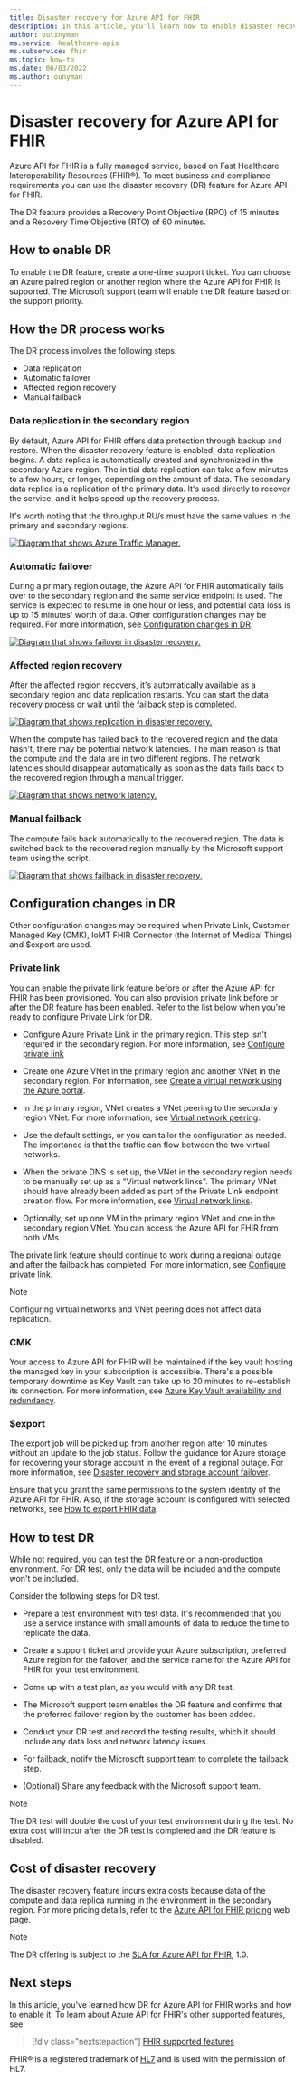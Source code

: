 ```yaml
---
title: Disaster recovery for Azure API for FHIR
description: In this article, you'll learn how to enable disaster recovery features for Azure API for FHIR.
author: outinyman
ms.service: healthcare-apis
ms.subservice: fhir
ms.topic: how-to
ms.date: 06/03/2022
ms.author: ounyman
---
```


# Disaster recovery for Azure API for FHIR

Azure API for FHIR is a fully managed service, based on Fast Healthcare Interoperability Resources (FHIR®). To meet business and compliance requirements you can use the disaster recovery (DR) feature for Azure API for FHIR. 

The DR feature provides a Recovery Point Objective (RPO) of 15 minutes and a Recovery Time Objective (RTO) of 60 minutes.

## How to enable DR 
  
To enable the DR feature, create a one-time support ticket. You can choose an Azure paired region or another region where the Azure API for FHIR is supported. The Microsoft support team will enable the DR feature based on the support priority.

## How the DR process works

The DR process involves the following steps: 
* Data replication
* Automatic failover
* Affected region recovery
* Manual failback

### Data replication in the secondary region

By default, Azure API for FHIR offers data protection through backup and restore. When the disaster recovery feature is enabled, data replication begins. A data replica is automatically created and synchronized in the secondary Azure region. The initial data replication can take a few minutes to a few hours, or longer, depending on the amount of data. The secondary data replica is a replication of the primary data. It's used directly to recover the service, and it helps speed up the recovery process.

It's worth noting that the throughput RU/s must have the same values in the primary and secondary regions.

[![Diagram that shows Azure Traffic Manager.](media/disaster-recovery/azure-traffic-manager.png)](media/disaster-recovery/azure-traffic-manager.png#lightbox)

### Automatic failover

During a primary region outage, the Azure API for FHIR automatically fails over to the secondary region and the same service endpoint is used. The service is expected to resume in one hour or less, and potential data loss is up to 15 minutes' worth of data. Other configuration changes may be required. For more information, see [Configuration changes in DR](#configuration-changes-in-dr).

[![Diagram that shows failover in disaster recovery.](media/disaster-recovery/failover-in-disaster-recovery.png)](media/disaster-recovery/failover-in-disaster-recovery.png#lightbox)

### Affected region recovery

After the affected region recovers, it's automatically available as a secondary region and data replication restarts. You can start the data recovery process or wait until the failback step is completed.

[![Diagram that shows replication in disaster recovery.](media/disaster-recovery/replication-in-disaster-recovery.png)](media/disaster-recovery/replication-in-disaster-recovery.png#lightbox)

When the compute has failed back to the recovered region and the data hasn't, there may be potential network latencies. The main reason is that the compute and the data are in two different regions. The network latencies should disappear automatically as soon as the data fails back to the recovered region through a manual trigger.

[![Diagram that shows network latency.](media/disaster-recovery/network-latency.png)](media/disaster-recovery/network-latency.png#lightbox)

### Manual failback

The compute fails back automatically to the recovered region. The data is switched back to the recovered region manually by the Microsoft support team using the script. 

[![Diagram that shows failback in disaster recovery.](media/disaster-recovery/failback-in-disaster-recovery.png)](media/disaster-recovery/failback-in-disaster-recovery.png#lightbox)

## Configuration changes in DR

Other configuration changes may be required when Private Link, Customer Managed Key (CMK), IoMT FHIR Connector (the Internet of Medical Things) and $export are used.

### Private link

You can enable the private link feature before or after the Azure API for FHIR has been provisioned. You can also provision private link before or after the DR feature has been enabled. Refer to the list below when you're ready to configure Private Link for DR.

* Configure Azure Private Link in the primary region. This step isn't required in the secondary region. For more information, see [Configure private link](/azure/healthcare-apis/fhir/configure-private-link)

* Create one Azure VNet in the primary region and another VNet in the secondary region. For information, see [Create a virtual network using the Azure portal](../../virtual-network/quick-create-portal.md).

* In the primary region, VNet creates a VNet peering to the secondary region VNet. For more information, see [Virtual network peering](../../virtual-network/virtual-network-peering-overview.md).

* Use the default settings, or you can tailor the configuration as needed. The importance is that the traffic can flow between the two virtual networks.

* When the private DNS is set up, the VNet in the secondary region needs to be manually set up as a "Virtual network links". The primary VNet should have already been added as part of the Private Link endpoint creation flow. For more information, see [Virtual network links](../../dns/private-dns-virtual-network-links.md).

* Optionally, set up one VM in the primary region VNet and one in the secondary region VNet. You can access the Azure API for FHIR from both VMs.

The private link feature should continue to work during a regional outage and after the failback has completed. For more information, see [Configure private link](/azure/healthcare-apis/fhir/configure-private-link).

> [!NOTE]
> Configuring virtual networks and VNet peering does not affect data replication.

### CMK

Your access to Azure API for FHIR will be maintained if the key vault hosting the managed key in your subscription is accessible. There's a possible temporary downtime as Key Vault can take up to 20 minutes to re-establish its connection. For more information, see [Azure Key Vault availability and redundancy](../../key-vault/general/disaster-recovery-guidance.md).  

### $export

The export job will be picked up from another region after 10 minutes without an update to the job status. Follow the guidance for Azure storage for recovering your storage account in the event of a regional outage. For more information, see [Disaster recovery and storage account failover](../../storage/common/storage-disaster-recovery-guidance.md). 

Ensure that you grant the same permissions to the system identity of the Azure API for FHIR. Also, if the storage account is configured with selected networks, see [How to export FHIR data](../fhir/export-data.md).

## How to test DR

While not required, you can test the DR feature on a non-production environment. For DR test, only the data will be included and the compute won't be included. 

Consider the following steps for DR test.

* Prepare a test environment with test data. It's recommended that you use a service instance with small amounts of data to reduce the time to replicate the data.
 
* Create a support ticket and provide your Azure subscription, preferred Azure region for the failover, and the service name for the Azure API for FHIR for your test environment.

* Come up with a test plan, as you would with any DR test.
 
* The Microsoft support team enables the DR feature and confirms that the preferred failover region by the customer has been added.

* Conduct your DR test and record the testing results, which it should include any data loss and network latency issues. 

* For failback, notify the Microsoft support team to complete the failback step.
 
* (Optional) Share any feedback with the Microsoft support team.

> [!NOTE]
> The DR test will double the cost of your test environment during the test. No extra cost will incur after the DR test is completed and the DR feature is disabled.

## Cost of disaster recovery

The disaster recovery feature incurs extra costs because data of the compute and data replica running in the environment in the secondary region. For more pricing details, refer to the [Azure API for FHIR pricing]( https://azure.microsoft.com/pricing/details/azure-api-for-fhir) web page.

> [!NOTE]
> The DR offering is subject to the [SLA for Azure API for FHIR](https://azure.microsoft.com/pricing/details/health-data-services), 1.0.

## Next steps

In this article, you've learned how DR for Azure API for FHIR works and how to enable it. To learn about Azure API for FHIR's other supported features, see

> [!div class="nextstepaction"]
> [FHIR supported features](fhir-features-supported.md)

FHIR&#174; is a registered trademark of [HL7](https://hl7.org/fhir/) and is used with the permission of HL7.
